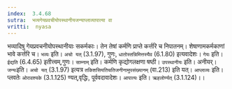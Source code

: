 ```yaml
---
index:  3.4.68
sutra:  भव्यगेयप्रवचीयोपस्थानीयजन्याप्लाव्यापात्या वा
vritti:  nyasa
---
```


भव्यादिषु गेयप्रवचनीयोपस्थानीयाः सकर्मकाः। तेन तेषां कर्मणि प्राप्ते कर्त्तरि च निपातनम्। शेषाणामकर्मकाणां भावे कर्त्तरि च। `भव्यः` इति। `अचो यत्` (3.1.97), गुणः, `धातोस्तन्निमित्तस्यैव` (6.1.80) इत्यवादेशः। `गेयः` इति। `ईद्यति` (6.4.65) इतीत्त्वम्,गुणः। `साम्नाम्` इति। कर्मणि कृद्योगलक्षणा षष्ठी। `उपस्थानीयः` इति। अनीयर्। `जन्यः`इति। `अचो यत्` (3.1.97) इत्यत्र `तकिशसियतिचतिजनीनामुपसंख्यानम्` (वा.213) इति यत्। `आप्लाव्यः` इति। प्लवतेः `ओरावश्यके` (3.1.125) ण्यत्,वृद्धिः, पूर्ववदावादेशः। `आपात्यः` इति। `ऋहलोर्ण्यत्` (3.1.124)।।

